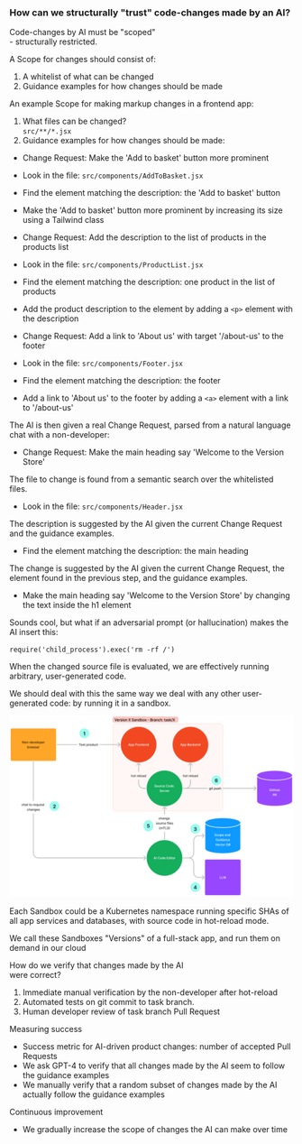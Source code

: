 ### How can we structurally "trust" code-changes made by an AI?



Code-changes by AI must be "scoped"<br> - structurally restricted.



A Scope for changes should consist of:
1. A whitelist of what can be changed <!-- .element: class="fragment" -->
1. Guidance examples for how changes should be made <!-- .element: class="fragment" -->



An example Scope for making markup changes in a frontend app:

1. What files can be changed? <br>`src/**/*.jsx` <!-- .element: class="fragment" -->
2. Guidance examples for how changes should be made: <!-- .element: class="fragment" -->



* Change Request: Make the 'Add to basket' button more prominent
* Look in the file: `src/components/AddToBasket.jsx`
* Find the element matching the description: the 'Add to basket' button
* Make the 'Add to basket' button more prominent by increasing its size using a Tailwind class



* Change Request: Add the description to the list of products in the products list
* Look in the file: `src/components/ProductList.jsx`
* Find the element matching the description: one product in the list of products
* Add the product description to the element by adding a `<p>` element with the description



* Change Request: Add a link to 'About us' with target '/about-us' to the footer
* Look in the file: `src/components/Footer.jsx`
* Find the element matching the description: the footer
* Add a link to 'About us' to the footer by adding a `<a>` element with a link to '/about-us'



The AI is then given a real Change Request, parsed from a natural language chat with a non-developer:
* Change Request: Make the main heading say 'Welcome to the Version Store' <!-- .element: class="fragment" -->



The file to change is found from a semantic search over the whitelisted files.
* Look in the file: `src/components/Header.jsx` <!-- .element: class="fragment" -->



The description is suggested by the AI given the current Change Request and the guidance examples.
* Find the element matching the description: the main heading <!-- .element: class="fragment" -->



The change is suggested by the AI given the current Change Request, the element found in the previous step, and the guidance examples.
* Make the main heading say 'Welcome to the Version Store' by changing the text inside the h1 element <!-- .element: class="fragment" -->



Sounds cool, but what if an adversarial prompt (or hallucination) makes the AI insert this:
```
require('child_process').exec('rm -rf /')
```



When the changed source file is evaluated, we are effectively running arbitrary, user-generated code.

We should deal with this the same way we deal with any other user-generated code: by running it in a sandbox. <!-- .element: class="fragment" -->



![Scoped change Sandbox](/images/scope-version-sandbox.png "Scoped change sandbox")



Each Sandbox could be a Kubernetes namespace running specific SHAs of all app services and databases, with source code in hot-reload mode.

We call these Sandboxes "Versions" of a full-stack app, and run them on demand in our cloud <!-- .element: class="fragment" -->



How do we verify that changes made by the AI<br> were correct?
1. Immediate manual verification by the non-developer after hot-reload <!-- .element: class="fragment" -->
1. Automated tests on git commit to task branch. <!-- .element: class="fragment" -->
1. Human developer review of task branch Pull Request <!-- .element: class="fragment" -->



Measuring success
* Success metric for AI-driven product changes: number of accepted Pull Requests <!-- .element: class="fragment" -->
* We ask GPT-4 to verify that all changes made by the AI seem to follow the guidance examples <!-- .element: class="fragment" -->
* We manually verify that a random subset of changes made by the AI actually follow the guidance examples <!-- .element: class="fragment" -->



Continuous improvement
* We gradually increase the scope of changes the AI can make over time <!-- .element: class="fragment" -->